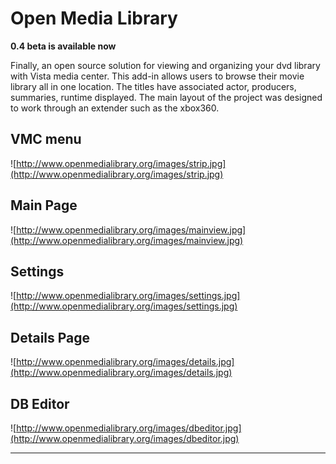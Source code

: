 # Open Media Library #

**0.4 beta is available now**

Finally, an open source solution for viewing and organizing your dvd library with Vista media center.  This add-in allows users to browse their movie library all in one location.  The titles have associated actor, producers, summaries, runtime displayed.  The main layout of the project was designed to work through an extender such as the xbox360.

## VMC menu ##
![http://www.openmedialibrary.org/images/strip.jpg](http://www.openmedialibrary.org/images/strip.jpg)

## Main Page ##
![http://www.openmedialibrary.org/images/mainview.jpg](http://www.openmedialibrary.org/images/mainview.jpg)
## Settings ##
![http://www.openmedialibrary.org/images/settings.jpg](http://www.openmedialibrary.org/images/settings.jpg)
## Details Page ##
![http://www.openmedialibrary.org/images/details.jpg](http://www.openmedialibrary.org/images/details.jpg)
## DB Editor ##
![http://www.openmedialibrary.org/images/dbeditor.jpg](http://www.openmedialibrary.org/images/dbeditor.jpg)


---

